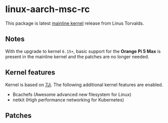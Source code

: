 # linux-aarch-msc-rc

This package is latest [mainline kernel](https://git.kernel.org/pub/scm/linux/kernel/git/torvalds/linux.git) release from Linus Torvalds.

## Notes

With the upgrade to kernel `6.15+`, basic support for the **Orange Pi 5 Max** is present in the mainline kernel and the patches are no longer needed.

## Kernel features

Kernel is based on [7Ji](https://github.com/7Ji-PKGBUILDs/linux-aarch64-7ji). The following additional kernel features are enabled.

- Bcachefs (Awesome advanced new filesystem for Linux)
- netkit (High performance networking for Kubernetes)

## Patches
